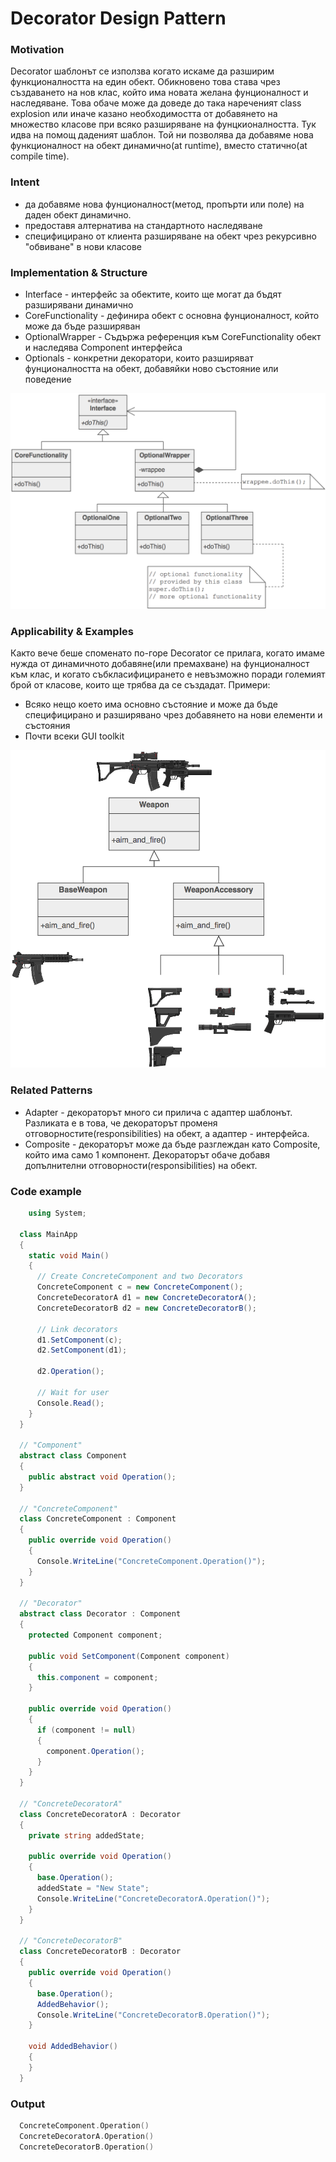 # Decorator Design Pattern

### Motivation

Decorator шаблонът се използва когато искаме да разширим функционалността на един обект. Обикновено това става чрез създаването на нов клас, който има новата желана фунционалност и наследяване. Това обаче може да доведе до така нареченият class explosion или иначе казано необходимостта от добавянето на множество класове при всяко разширяване на фунцкионалността. Тук идва на помощ даденият шаблон. Той ни позволява да добавяме нова функционалност на обект динамично(at runtime), вместо статично(at compile time). 

### Intent
*   да добавяме нова фунционалност(метод, пропърти или поле) на даден обект динамично.
*   предоставя алтернатива на стандартното наследяване 
*   специфицирано от клиента разширяване на обект чрез рекурсивно "обвиване" в нови класове

### Implementation & Structure
*   Interface - интерфейс за обектите, които ще могат да бъдят разширявани динамично
*   CoreFunctionality - дефинира обект с основна фунционалност, който може да бъде разширяван
*   OptionalWrapper - Съдържа референция към CoreFunctionality обект и наследява Component интерфейса
*   Optionals - конкретни декоратори, които разширяват фунционалността на обект, добавяйки ново състояние или поведение

![Decorator structure](Decorator.png)

### Applicability & Examples

Както вече беше споменато по-горе Decorator се прилага, когато имаме нужда от динамичното добавяне(или премахване) на фунционалност към клас, и когато събкласифицирането е невъзможно поради големият брой от класове, които ще трябва да се създадат. Примери: 
*   Всяко нещо което има основно състояние и може да бъде специфицирано и разширявано чрез добавянето на нови елементи и състояния
*   Почти всеки GUI toolkit

![Decorator structure example](decorator_example.png)

### Related Patterns

*   Adapter - декораторът много си прилича с адаптер шаблонът. Разликата е в това, че декораторът променя отговорностите(responsibilities) на обект, а адаптер - интерфейса.
*   Composite - декораторът може да бъде разглеждан като Composite, който има само 1 компонент. Декораторът обаче добавя допълнителни отговорности(responsibilities) на обект.

### Code example
```cs
    using System;

  class MainApp
  {
    static void Main()
    {
      // Create ConcreteComponent and two Decorators 
      ConcreteComponent c = new ConcreteComponent();
      ConcreteDecoratorA d1 = new ConcreteDecoratorA();
      ConcreteDecoratorB d2 = new ConcreteDecoratorB();

      // Link decorators 
      d1.SetComponent(c);
      d2.SetComponent(d1);

      d2.Operation();

      // Wait for user 
      Console.Read();
    }
  }

  // "Component" 
  abstract class Component
  {
    public abstract void Operation();
  }

  // "ConcreteComponent" 
  class ConcreteComponent : Component
  {
    public override void Operation()
    {
      Console.WriteLine("ConcreteComponent.Operation()");
    }
  }

  // "Decorator" 
  abstract class Decorator : Component
  {
    protected Component component;

    public void SetComponent(Component component)
    {
      this.component = component;
    }

    public override void Operation()
    {
      if (component != null)
      {
        component.Operation();
      }
    }
  }

  // "ConcreteDecoratorA" 
  class ConcreteDecoratorA : Decorator
  {
    private string addedState;

    public override void Operation()
    {
      base.Operation();
      addedState = "New State";
      Console.WriteLine("ConcreteDecoratorA.Operation()");
    }
  }

  // "ConcreteDecoratorB" 
  class ConcreteDecoratorB : Decorator
  {
    public override void Operation()
    {
      base.Operation();
      AddedBehavior();
      Console.WriteLine("ConcreteDecoratorB.Operation()");
    }

    void AddedBehavior()
    {
    }
  }
```

### Output

```c
  ConcreteComponent.Operation()
  ConcreteDecoratorA.Operation()
  ConcreteDecoratorB.Operation()
```